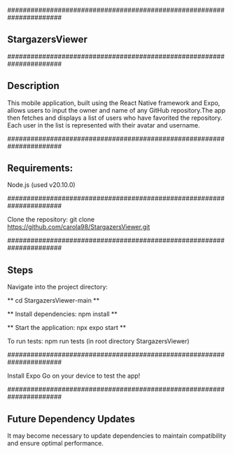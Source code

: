 ######################################################################
## StargazersViewer
######################################################################

## Description

This mobile application, built using the React Native framework and Expo, allows users to input the owner and name of any GitHub repository.The app then fetches and displays a list of users who have favorited the repository. Each user in the list is represented with their avatar and username.

######################################################################

## Requirements:
Node.js 
(used v20.10.0)

######################################################################

Clone the repository: git clone https://github.com/carola98/StargazersViewer.git

######################################################################

## Steps

Navigate into the project directory: 

** cd StargazersViewer-main **

** Install dependencies: npm install **

** Start the application: npx expo start **

To run tests: npm run tests (in root directory StargazersViewer) 

######################################################################

Install Expo Go on your device to test the app!

######################################################################

## Future Dependency Updates

It may become necessary to update dependencies to maintain compatibility and ensure optimal performance. 

